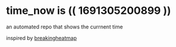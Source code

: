 # time_now is (( 1691305200899 ))

an automated repo that shows the currnent time

inspired by [breakingheatmap](https://github.com/breakingheatmap/breakingheatmap)
